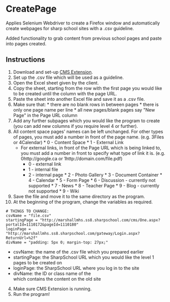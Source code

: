 # CreatePage

Applies Selenium Webdriver to create a Firefox window and automatically create webpages for sharp school sites with a .csv guideline.

Added functionality to grab content from previous school pages and paste into pages created.


## Instructions


1. Download and set-up [CMS Extension](https://github.com/zrlu/CMS-Extension).
2. Set up the .csv file which will be used as a guideline.
  1. Open the Excel sheet given by the client.
  2. Copy the sheet, starting from the row with the first page you would like to be created until the column with the page URL.
  3. Paste the sheet into another Excel file and save it as a .csv file.
  4. Make sure that:
    * there are no blank rows in between pages
    * there is only one page name per line
    * all new pages/blank pages say "New Page" in the Page URL column
  5. Add any further subpages which you would like the program to create (you can add new columns if you require level 4 or further).
  6. All content space pages' names can be left unchanged. For other types of pages, you must add a number in front of the page name. (e.g. 3Files or 4Calendar)
  	* 0 - Content Space
    * 1 - External Link
      * For external links, in front of the Page URL which is being linked to, you must add a number in front to specify what type of link it is. (e.g. 0http://google.ca or 1http://domain.com/file.pdf)
      	* 0 - external link
      	* 1 - internal file
      	* 2 - internal page
    * 2 - Photo Gallery
    * 3 - Document Container
    * 4 - Calendar
    * 5 - Form Page
    * 6 - Discussion - currently not supported
    * 7 - News
    * 8 - Teacher Page
    * 9 - Blog - currently not supported
    * 9 - Wiki
   7. Save the file and move it to the same directory as the program.
3. At the beginning of the program, change the variables as required.

  ```
  # THINGS TO CHANGE:
  csvName = "file.csv"
  startingPage = "http://marshallmhs.ss8.sharpschool.com/cms/One.aspx?portalId=1110172&pageId=1110180"
  loginPage = "http://marshallmhs.ss8.sharpschool.com/gateway/Login.aspx?ReturnUrl=%2f"
  divName = "padding: 5px 0; margin-top: 27px;"
  ```

  * csvName: the name of the .csv file which you prepared earlier
  * startingPage: the SharpSchool URL which you would like the level 1 pages to be created on
  * loginPage: the SharpSchool URL where you log in to the site
  * divName: the ID or class name of the <div> which contains the content on the old site
4. Make sure CMS Extension is running.
5. Run the program!